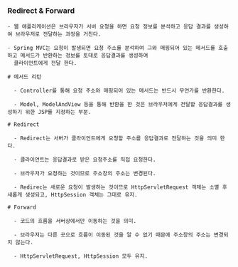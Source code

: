### Redirect & Forward

    - 웹 애플리케이션은 브라우저가 서버 요청을 하면 요청 정보를 분석하고 응답 결과를 생성하여 브라우저로 전달하는 과정을 거친다.
    
    - Spring MVC는 요청이 발생되면 요청 주소를 분석하여 그와 매핑되어 있는 메서드를 호출하고 메서드가 반환하는 정보를 토대로 응답결과를 생성하여
      클라이언트에게 전달 한다.
      
    # 메서드 리턴
   
      - Controller를 통해 요청 주소와 매핑되어 있는 메서드는 반드시 무언가를 반환한다.
      
      - Model, ModelAndView 등을 통해 반환을 한 것은 브라우저에게 전달할 응답결과를 생성하기 위한 JSP를 지정하는 부분.
      
    # Redirect
    
      - Redirect는 서버가 클라이언트에게 요청할 주소를 응답결과로 전달하는 것을 의미 한다.
      
      - 클라이언트는 응답결과로 받은 요청주소를 직접 요청한다.
      
      - 브라우저가 요청하는 것이므로 주소창의 주소는 변경된다.
      
      - Redirec는 새로운 요청이 발생하는 것이므로 HttpServletRequest 객체는 소멸 후 새롭게 생성되고, HttpSession 객체는 그대로 유지.
      
    # Forward
    
      - 코드의 흐름을 서버상에서만 이동하는 것을 의미.
      
      - 브라우저는 다른 곳으로 흐름이 이동된 것을 알 수 없기 때문에 주소창의 주소는 변경되지 않는다.
      
      - HttpServletRequest, HttpSession 모두 유지.

